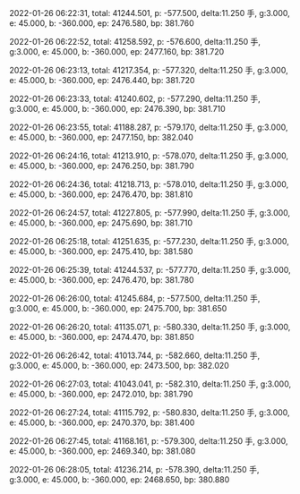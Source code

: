 2022-01-26 06:22:31, total: 41244.501, p: -577.500, delta:11.250 手, g:3.000, e: 45.000, b: -360.000, ep: 2476.580, bp: 381.760

2022-01-26 06:22:52, total: 41258.592, p: -576.600, delta:11.250 手, g:3.000, e: 45.000, b: -360.000, ep: 2477.160, bp: 381.720

2022-01-26 06:23:13, total: 41217.354, p: -577.320, delta:11.250 手, g:3.000, e: 45.000, b: -360.000, ep: 2476.440, bp: 381.720

2022-01-26 06:23:33, total: 41240.602, p: -577.290, delta:11.250 手, g:3.000, e: 45.000, b: -360.000, ep: 2476.390, bp: 381.710

2022-01-26 06:23:55, total: 41188.287, p: -579.170, delta:11.250 手, g:3.000, e: 45.000, b: -360.000, ep: 2477.150, bp: 382.040

2022-01-26 06:24:16, total: 41213.910, p: -578.070, delta:11.250 手, g:3.000, e: 45.000, b: -360.000, ep: 2476.250, bp: 381.790

2022-01-26 06:24:36, total: 41218.713, p: -578.010, delta:11.250 手, g:3.000, e: 45.000, b: -360.000, ep: 2476.470, bp: 381.810

2022-01-26 06:24:57, total: 41227.805, p: -577.990, delta:11.250 手, g:3.000, e: 45.000, b: -360.000, ep: 2475.690, bp: 381.710

2022-01-26 06:25:18, total: 41251.635, p: -577.230, delta:11.250 手, g:3.000, e: 45.000, b: -360.000, ep: 2475.410, bp: 381.580

2022-01-26 06:25:39, total: 41244.537, p: -577.770, delta:11.250 手, g:3.000, e: 45.000, b: -360.000, ep: 2476.470, bp: 381.780

2022-01-26 06:26:00, total: 41245.684, p: -577.500, delta:11.250 手, g:3.000, e: 45.000, b: -360.000, ep: 2475.700, bp: 381.650

2022-01-26 06:26:20, total: 41135.071, p: -580.330, delta:11.250 手, g:3.000, e: 45.000, b: -360.000, ep: 2474.470, bp: 381.850

2022-01-26 06:26:42, total: 41013.744, p: -582.660, delta:11.250 手, g:3.000, e: 45.000, b: -360.000, ep: 2473.500, bp: 382.020

2022-01-26 06:27:03, total: 41043.041, p: -582.310, delta:11.250 手, g:3.000, e: 45.000, b: -360.000, ep: 2472.010, bp: 381.790

2022-01-26 06:27:24, total: 41115.792, p: -580.830, delta:11.250 手, g:3.000, e: 45.000, b: -360.000, ep: 2470.370, bp: 381.400

2022-01-26 06:27:45, total: 41168.161, p: -579.300, delta:11.250 手, g:3.000, e: 45.000, b: -360.000, ep: 2469.340, bp: 381.080

2022-01-26 06:28:05, total: 41236.214, p: -578.390, delta:11.250 手, g:3.000, e: 45.000, b: -360.000, ep: 2468.650, bp: 380.880